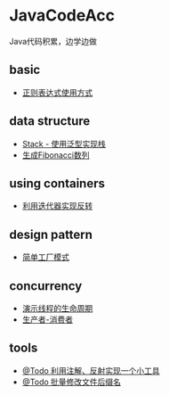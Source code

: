 # JavaCodeAcc
Java代码积累，边学边做
## basic
- [正则表达式使用方式](./src/basic/UsingRegex.java)
## data structure
- [Stack - 使用泛型实现栈](./src/datastructure/Stack.java)
- [生成Fibonacci数列](./src/datastructure/Fibonacci.java)
## using containers
- [利用迭代器实现反转](./src/containers/Reverse.java)
## design pattern
- [简单工厂模式](./src/designpattern/factory/Calculator.java)

## concurrency
- [演示线程的生命周期](./src/concurrency/ThreadLifeCycle.java)
- [生产者-消费者](./src/concurrency/ProducerAndConsumer.java)
## tools
- [@Todo 利用注解、反射实现一个小工具]()
- [@Todo 批量修改文件后缀名]()
